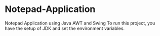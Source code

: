 # Notepad-Application
Notepad Application using Java AWT and Swing
To run this project, you have the setup of JDK and set the environment variables.
